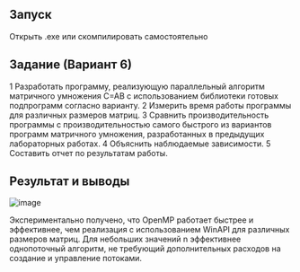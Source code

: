 ## Запуск
Открыть .exe или скомпилировать самостоятельно

## Задание (Вариант 6)
1 Разработать программу, реализующую параллельный алгоритм матричного
умножения C=AB с использованием библиотеки готовых подпрограмм
согласно варианту.
2 Измерить время работы программы для различных размеров матриц.
3 Сравнить производительность программы с производительностью самого
быстрого из вариантов программ матричного умножения, разработанных в
предыдущих лабораторных работах.
4 Объяснить наблюдаемые зависимости.
5 Составить отчет по результатам работы.

## Результат и выводы
![image](https://github.com/user-attachments/assets/75bcd3b2-b31c-4d8b-901d-54fba7859dc0)

Экспериментально получено, что OpenMP работает
быстрее и эффективнее, чем реализация с использованием WinAPI для
различных размеров матриц. Для небольших значений n эффективнее
однопоточный алгоритм, не требующий дополнительных расходов на
создание и управление потоками.


